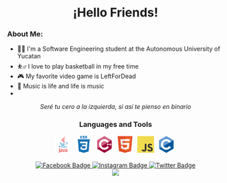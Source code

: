 <h1 align="center">¡Hello Friends!</h1>

<!--- -------------------------------------------------------------------------------------------------------------------------------- -->
<h3>  About Me: </h3>

- 👨‍🎓 I'm a Software Engineering student at the Autonomous University of Yucatan
- ⛹️‍♂️ I love to play basketball in my free time
- 🎮 My favorite video game is LeftForDead
- 🎸 Music is life and life is music
- 

<!--- -------------------------------------------------------------------------------------------------------------------------------- -->
<div align="center"> <i>Seré tu cero a la izquierda, si así te pienso en binario</i>  </div>



<!--- -------------------------------------------------------------------------------------------------------------------------------- -->

<h3 align="center">Languages and Tools</h3>
<div align="center">
  <img src="https://raw.githubusercontent.com/devicons/devicon/master/icons/java/java-original-wordmark.svg" title="Java" alt="Java" width="40" height="40"/>&nbsp;
  <img src="https://raw.githubusercontent.com/devicons/devicon/master/icons/css3/css3-plain-wordmark.svg"  title="CSS3" alt="CSS" width="40" height="40"/>&nbsp;
  <img src="https://raw.githubusercontent.com/devicons/devicon/master/icons/cplusplus/cplusplus-original.svg" title="cplusplus" alt="cplusplus" width="40" height="40"/>&nbsp;
  <img src="https://raw.githubusercontent.com/devicons/devicon/master/icons/html5/html5-original.svg" title="HTML5" alt="HTML" width="40" height="40"/>&nbsp;
  <img src="https://raw.githubusercontent.com/devicons/devicon/master/icons/javascript/javascript-original.svg" title="JavaScript" alt="JavaScript" width="40" height="40"/>&nbsp;
  <img src="https://raw.githubusercontent.com/devicons/devicon/master/icons/c/c-original.svg" title="c" alt="c" width="40" height="40"/>&nbsp;
  
</div>
<br>

<!--- -------------------------------------------------------------------------------------------------------------------------------- -->

<div id="badges" align="center">
  <a href="https://www.facebook.com/arielfdz13">
    <img src="https://img.shields.io/badge/facebook-blue?style=for-the-badge&logo=facebook&logoColor=white" alt="Facebook Badge"/>
  </a>
  <a href="https://www.instagram.com/horus_af/">
    <img src="https://img.shields.io/badge/Instagram-blueviolet?style=for-the-badge&logo=instagram&logoColor=white" alt="Instagram Badge"/>
  </a>
  <a href="https://twitter.com/HorusAF13">
    <img src="https://img.shields.io/badge/Twitter-blue?style=for-the-badge&logo=twitter&logoColor=white" alt="Twitter Badge"/>
  </a>
</div>


<!--- -------------------------------------------------------------------------------------------------------------------------------- -->

<div id="header" align="center">
  
  <img src="https://i.postimg.cc/gc3vP9mg/corriendo.gif" width="100"/>
</div>

<!--- -------------------------------------------------------------------------------------------------------------------------------- -->


